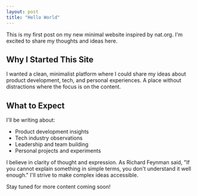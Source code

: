 ```yaml
---
layout: post
title: "Hello World"
---
```


This is my first post on my new minimal website inspired by nat.org. I'm excited to share my thoughts and ideas here.

## Why I Started This Site

I wanted a clean, minimalist platform where I could share my ideas about product development, tech, and personal experiences. A place without distractions where the focus is on the content.

## What to Expect

I'll be writing about:

- Product development insights
- Tech industry observations
- Leadership and team building
- Personal projects and experiments

I believe in clarity of thought and expression. As Richard Feynman said, "If you cannot explain something in simple terms, you don't understand it well enough." I'll strive to make complex ideas accessible.

Stay tuned for more content coming soon!
